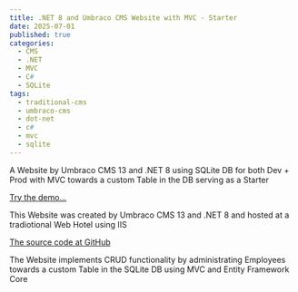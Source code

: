 ```yaml
---
title: .NET 8 and Umbraco CMS Website with MVC - Starter
date: 2025-07-01
published: true
categories:
  - CMS
  - .NET
  - MVC
  - C#
  - SQLite
tags:
  - traditional-cms
  - umbraco-cms
  - dot-net
  - c#
  - mvc
  - sqlite
---
```


A Website by Umbraco CMS 13 and .NET 8 using SQLite DB for both Dev + Prod with MVC towards a custom Table in the DB serving as a Starter

<a href="https://umb.mvc.persteenolsen.com" target="_blank" title="Umbraco CMS serving as a Starter">Try the demo...</a>

This Website was created by Umbraco CMS 13 and .NET 8 and hosted at a tradiotional Web Hotel using IIS

<a href="https://github.com/persteenolsen/umbraco-13-starter-two" target="_blank">The source code at GitHub</a>

The Website implements CRUD functionality by administrating Employees towards a custom Table in the SQLite DB using MVC and Entity Framework Core

